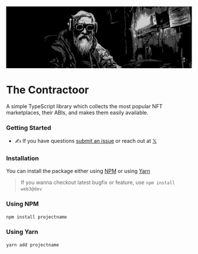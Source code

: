 <p align="center">
  <img src="./cover.png">
</p>

# The Contractoor

A simple TypeScript library which collects the most popular NFT marketplaces, their ABIs, and makes them easily available.

### Getting Started

-   :writing_hand: If you have questions [submit an issue]([https://github.com/ChainSafe/web3.js/issues/new/choose](https://github.com/0xryowa/contractoor/issues)) or reach out at [𝕏](https://x.com/0x50b)

### Installation

You can install the package either using [NPM](https://www.npmjs.com/package/projectname) or using [Yarn](https://yarnpkg.com/package/projectname)

> If you wanna checkout latest bugfix or feature, use `npm install web3@dev`

### Using NPM

```bash
npm install projectname
```

### Using Yarn

```bash
yarn add projectname
```
